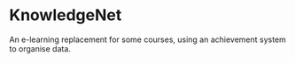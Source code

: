 KnowledgeNet
============

An e-learning replacement for some courses, using an achievement system to organise data.
